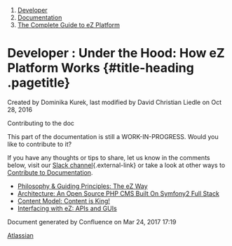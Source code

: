 1.  <span>[Developer](index.html)</span>
2.  <span>[Documentation](Documentation_31429504.html)</span>
3.  <span>[The Complete Guide to eZ
    Platform](The-Complete-Guide-to-eZ-Platform_31429526.html)</span>

<span id="title-text"> Developer : Under the Hood: How eZ Platform Works </span> {#title-heading .pagetitle}
================================================================================

Created by <span class="author"> Dominika Kurek</span>, last modified by
<span class="editor"> David Christian Liedle</span> on Oct 28, 2016

Contributing to the doc

<span
class="aui-icon aui-icon-small aui-iconfont-approve confluence-information-macro-icon"></span>
This part of the documentation is still a <span
class="status-macro aui-lozenge aui-lozenge-current">WORK-IN-PROGRESS</span>.
Would you like to contribute to it?

If you have any thoughts or tips to share, let us know in the comments
below, visit our [Slack
channel](http://ez-community-on-slack.herokuapp.com/){.external-link} or
take a look at other ways to [Contribute to
Documentation](https://doc.ez.no/display/DEVELOPER/Contribute+to+Documentation).

-   [Philosophy & Guiding Principles: The eZ Way](31429705.html)
-   [Architecture: An Open Source PHP CMS Built On Symfony2 Full
    Stack](31429707.html)
-   [Content Model: Content is King!](31429709.html)
-   [Interfacing with eZ: APIs and GUIs](31429711.html)

Document generated by Confluence on Mar 24, 2017 17:19

[Atlassian](http://www.atlassian.com/)


